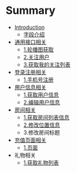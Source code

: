 # Summary

* [Introduction](README.md)
  * [字段介绍](zi-duan-jie-shao.md)
* [通用接口相关](tong-yong-jie-kou-xiang-guan.md)
  * [1.轮播图获取](tong-yong-jie-kou-xiang-guan/1lun-bo-tu-huo-qu.md)
  * [2.关注用户](tong-yong-jie-kou-xiang-guan/2guan-zhu-yong-hu.md)
  * [3.获取我的关注列表](tong-yong-jie-kou-xiang-guan/3huo-qu-wo-de-guan-zhu-lie-biao.md)
* [登录注册相关](deng-lu-zhu-ce-xiang-guan.md)
  * [1.手机号注册](deng-lu-zhu-ce-xiang-guan/1shou-ji-hao-zhu-ce.md)
* [用户信息相关](yong-hu-xin-xi-xiang-guan.md)
  * [1.获取用户信息](1huo-qu-yong-hu-xin-xi.md)
  * [2.编辑用户信息](2bian-ji-yong-hu-xin-xi.md)
* [房间相关](fang-jian-xiang-guan.md)
  * [1.获取房间列表信息](fang-jian-xiang-guan/1fang-jian-chuang-jian.md)
  * [2.修改位置信息](fang-jian-xiang-guan/2xiu-gai-fang-jian-wei-zhi.md)
  * 3.修改房间标题
* [充值页面相关](chong-zhi-ye-mian-xiang-guan.md)
  * [1.页面](chong-zhi-ye-mian-xiang-guan/1ye-mian.md)
* 礼物相关
  * [1.获取礼物列表](1huo-qu-li-wu-lie-biao.md)

